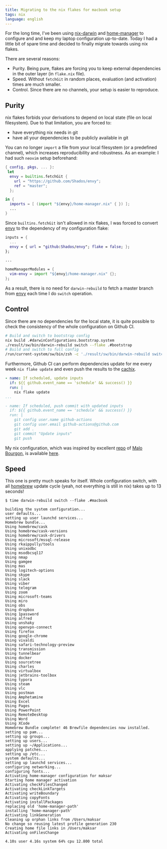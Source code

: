 ```yaml
---
title: Migrating to the nix flakes for macbook setup
tags: nix
language: english
---
```


For the long time, I've been using [nix-darwin](@gh(LnL7):nix-darwin) and [home-manager](@gh(nix-community):home-manager) to configure and and keep my laptop configuration up-to-date. Today I had a little bit of spare time and decided to finally migrate towards using nix flakes.

<!--more-->

There are several reasons:

- Purity. Being pure, flakes are forcing you to keep external dependencies in the outer layer (in `flake.nix` file).
- Speed. Without `fetchGit` in random places, evaluation (and activation) times are much smaller.
- Control. Since there are no channels, your setup is easier to reproduce.

## Purity

nix flakes forbids your derivations to depend on local state (file on local filesystem). Due to that limitation, you are forced to:

- have everything nix needs in git
- have all your dependencies to be publicly available in git

You can no longer `import` a file from your local filesystem (or a predefined channel), which increases reproducibility and robustness. As an example: I had such `neovim` setup beforehand:

```nix
{ config, pkgs, ... }:
 let
  envy = builtins.fetchGit {
    url = "https://github.com/Shados/envy";
    ref = "master";
  };

in {
  imports = [ (import "${envy}/home-manager.nix" { }) ];
  ...
}
```

Since `builtins.fetchGit` isn't allowed in nix flakes, I was forced to convert [envy](@gh(Shados:envy)) to the dependency of my configuration flake:

```nix
inputs = {
  ...
  envy = { url = "github:Shados/envy"; flake = false; };
};

...

homeManagerModules = {
  vim-envy = import "${envy}/home-manager.nix" {};
};
```

As a result, there is no need for `darwin-rebuild` to fetch a master branch from [envy](@gh(Shados:envy)) each time I do `switch` operation.

## Control

Since there are no dependencies for the local state, it is quite possible to check the consistency of the whole configuration on Github CI.

```bash
# Build and switch to bootstrap config
nix build .#darwinConfigurations.bootstrap.system
./result/sw/bin/darwin-rebuild switch --flake .#bootstrap
# Build and switch to full config
/run/current-system/sw/bin/zsh -c './result/sw/bin/darwin-rebuild switch --flake .#githubCI'
```

Furthermore, Github CI can perform dependencies update for me every week `nix flake update` and even push the results to the [cachix](https://app.cachix.org/cache/maksar).

```yml
- name: If scheduled, update inputs
  if: ${{ github.event_name == 'schedule' && success() }}
  run: |
    nix flake update
...

- name: If scheduled, push commit with updated inputs
  if: ${{ github.event_name == 'schedule' && success() }}
  run: |
    git config user.name github-actions
    git config user.email github-actions@github.com
    git add .
    git commit "Update inputs"
    git push
```

My nix configuration, which was inspired by excellent [repo](@gh(malob):dotfiles) of [Malo Bourgon](@t:m_bourgon), is available [here](@gh(maksar):dotfiles).

## Speed

This one is pretty much speaks for itself. Whole configuration switch, with all [homebrew](https://brew.sh) update cycle (yeah, not everything is still in nix) takes up to 13 seconds!

```console
$ time darwin-rebuild switch --flake .#macbook

building the system configuration...
user defaults...
setting up user launchd services...
Homebrew bundle...
Using homebrew/cask
Using homebrew/cask-versions
Using homebrew/cask-drivers
Using microsoft/mssql-release
Using rkaippully/tools
Using unixodbc
Using msodbcsql17
Using nmap
Using gamgee
Using mas
Using logitech-options
Using skype
Using slack
Using viber
Using telegram
Using zoom
Using microsoft-teams
Using miro
Using obs
Using dropbox
Using 1password
Using alfred
Using unshaky
Using openvpn-connect
Using firefox
Using google-chrome
Using vivaldi
Using safari-technology-preview
Using transmission
Using tunnelbear
Using docker
Using sourcetree
Using charles
Using virtualbox
Using jetbrains-toolbox
Using typora
Using steam
Using vlc
Using postman
Using Amphetamine
Using Excel
Using Pages
Using PowerPoint
Using RemoteDesktop
Using Word
Using XCode
Homebrew Bundle complete! 46 Brewfile dependencies now installed.
setting up pam...
setting up groups...
setting up users...
setting up ~/Applications...
applying patches...
setting up /etc...
system defaults...
setting up launchd services...
configuring networking...
configuring fonts...
Activating home-manager configuration for maksar
Starting home manager activation
Activating checkFilesChanged
Activating checkLinkTargets
Activating writeBoundary
Activating copyFonts
Activating installPackages
replacing old 'home-manager-path'
installing 'home-manager-path'
Activating linkGeneration
Cleaning up orphan links from /Users/maksar
No change so reusing latest profile generation 230
Creating home file links in /Users/maksar
Activating onFilesChange

4.10s user 4.16s system 64% cpu 12.800 total
```